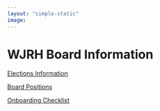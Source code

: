 ```yaml
---
layout: "simple-static"
image: 
---
```

# WJRH Board Information

[Elections Information](/board/joining)

[Board Positions](/board/positions)

[Onboarding Checklist](/board/onboarding)